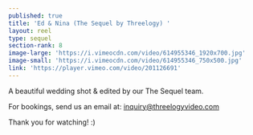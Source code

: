 ```yaml
---
published: true
title: 'Ed & Nina (The Sequel by Threelogy) '
layout: reel
type: sequel
section-rank: 8
image-large: 'https://i.vimeocdn.com/video/614955346_1920x700.jpg'
image-small: 'https://i.vimeocdn.com/video/614955346_750x500.jpg'
link: 'https://player.vimeo.com/video/201126691'
---
```

A beautiful wedding shot & edited by our The Sequel team.

For bookings, send us an email at: inquiry@threelogyvideo.com

Thank you for watching! :)